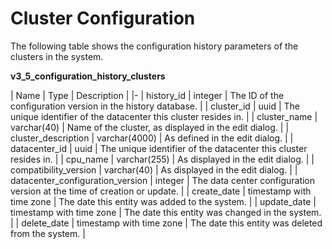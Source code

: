# Cluster Configuration

The following table shows the configuration history parameters of the clusters in the system.

**v3_5_configuration_history_clusters**

| Name | Type | Description |
|-
| history_id    | integer      | The ID of the configuration version in the history database. |
| cluster_id    | uuid         | The unique identifier of the datacenter this cluster resides in. |
| cluster_name  | varchar(40)  | Name of the cluster, as displayed in the edit dialog. |
| cluster_description | varchar(4000) | As defined in the edit dialog. |
| datacenter_id | uuid         | The unique identifier of the datacenter this cluster resides in. |
| cpu_name      | varchar(255) | As displayed in the edit dialog. |
| compatibility_version | varchar(40) | As displayed in the edit dialog. |
| datacenter_configuration_version | integer | The data center configuration version at the time of creation or update. |
| create_date   | timestamp with time zone | The date this entity was added to the system. |
| update_date   | timestamp with time zone | The date this entity was changed in the system. |
| delete_date   | timestamp with time zone | The date this entity was deleted from the system. |

